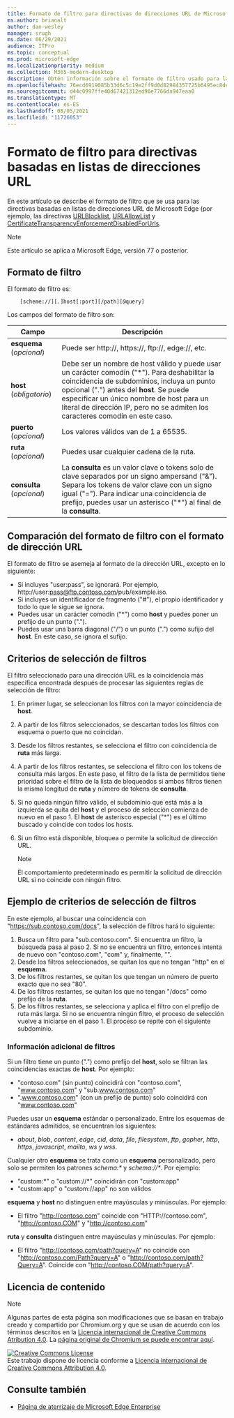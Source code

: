 ```yaml
---
title: Formato de filtro para directivas de direcciones URL de Microsoft Edge
ms.author: brianalt
author: dan-wesley
manager: srugh
ms.date: 06/29/2021
audience: ITPro
ms.topic: conceptual
ms.prod: microsoft-edge
ms.localizationpriority: medium
ms.collection: M365-modern-desktop
description: Obtén información sobre el formato de filtro usado para las directivas URLBlocklist y URLAllowlist de Microsoft Edge.
ms.openlocfilehash: 76ecd6919085b33d6c5c19e2ff9d0d82984357725b6495ec8dedf19a00489eab
ms.sourcegitcommit: d44c0997ffe40d67421312ed96e7766da947eaa0
ms.translationtype: MT
ms.contentlocale: es-ES
ms.lasthandoff: 08/05/2021
ms.locfileid: "11726053"
---
```

# <a name="filter-format-for-url-list-based-policies"></a>Formato de filtro para directivas basadas en listas de direcciones URL

En este artículo se describe el formato de filtro que se usa para las directivas basadas en listas de direcciones URL de Microsoft Edge (por ejemplo, las directivas [URLBlocklist](microsoft-edge-policies.md#urlblocklist), [URLAllowList](microsoft-edge-policies.md#urlallowlist) y [CertificateTransparencyEnforcementDisabledForUrls](microsoft-edge-policies.md#certificatetransparencyenforcementdisabledforurls).

> [!NOTE]
> Este artículo se aplica a Microsoft Edge, versión 77 o posterior.

## <a name="the-filter-format"></a>Formato de filtro

El formato de filtro es:

```
    [scheme://][.]host[:port][/path][@query]
```

Los campos del formato de filtro son:

| Campo | Descripción |
| --- | --- |
| **esquema** (*opcional*) | Puede ser http://, https://, ftp://, edge://, etc. |
| **host** (*obligatorio*) | Debe ser un nombre de host válido y puede usar un carácter comodín ("\*"). Para deshabilitar la coincidencia de subdominios, incluya un punto opcional (".") antes del **host**. Se puede especificar un único nombre de host para un literal de dirección IP, pero no se admiten los caracteres comodín en este caso. |
| **puerto** (*opcional*) | Los valores válidos van de 1 a 65535. |
| **ruta** (*opcional*) | Puedes usar cualquier cadena de la ruta. |
| **consulta** (*opcional*) | La **consulta** es un valor clave o tokens solo de clave separados por un signo ampersand ("&"). Separa los tokens de valor clave con un signo igual ("="). Para indicar una coincidencia de prefijo, puedes usar un asterisco ("\*") al final de la **consulta**. |

## <a name="comparing-the-filter-format-to-the-url-format"></a>Comparación del formato de filtro con el formato de dirección URL

El formato de filtro se asemeja al formato de la dirección URL, excepto en lo siguiente:

- Si incluyes "user:pass", se ignorará. Por ejemplo, http://user:pass@ftp.contoso.com/pub/example.iso.
- Si incluyes un identificador de fragmento ("#"), el propio identificador y todo lo que le sigue se ignora.
- Puedes usar un carácter comodín ("*") como **host** y puedes poner un prefijo de un punto (".").
- Puedes usar una barra diagonal ("/") o un punto (".") como sufijo del **host**. En este caso, se ignora el sufijo.

## <a name="filter-selection-criteria"></a>Criterios de selección de filtros

El filtro seleccionado para una dirección URL es la coincidencia más específica encontrada después de procesar las siguientes reglas de selección de filtro:

1. En primer lugar, se seleccionan los filtros con la mayor coincidencia de **host**.
2. A partir de los filtros seleccionados, se descartan todos los filtros con esquema o puerto que no coincidan.
3. Desde los filtros restantes, se selecciona el filtro con coincidencia de **ruta** más larga.
4. A partir de los filtros restantes, se selecciona el filtro con los tokens de consulta más largos. En este paso, el filtro de la lista de permitidos tiene prioridad sobre el filtro de la lista de bloqueados si ambos filtros tienen la misma longitud de **ruta** y número de tokens de **consulta**.
5. Si no queda ningún filtro válido, el subdominio que está más a la izquierda se quita del **host** y el proceso de selección comienza de nuevo en el paso 1. El **host** de asterisco especial ("*") es el último buscado y coincide con todos los hosts.
6. Si un filtro está disponible, bloquea o permite la solicitud de dirección URL.

   >[!NOTE]
   >El comportamiento predeterminado es permitir la solicitud de dirección URL si no coincide con ningún filtro.

## <a name="example-filter-selection-criteria"></a>Ejemplo de criterios de selección de filtros

En este ejemplo, al buscar una coincidencia con "https://sub.contoso.com/docs", la selección de filtros hará lo siguiente:

1. Busca un filtro para "sub.contoso.com". Si encuentra un filtro, la búsqueda pasa al paso 2. Si no se encuentra un filtro, entonces intenta de nuevo con "contoso.com", "com" y, finalmente, "".
2. Desde los filtros seleccionados, se quitan los que no tengan "http" en el **esquema**.
3. De los filtros restantes, se quitan los que tengan un número de puerto exacto que no sea "80".
4. De los filtros restantes, se quitan los que no tengan "/docs" como prefijo de la **ruta**.
5. De los filtros restantes, se selecciona y aplica el filtro con el prefijo de ruta más larga. Si no se encuentra ningún filtro, el proceso de selección vuelve a iniciarse en el paso 1. El proceso se repite con el siguiente subdominio.

### <a name="additional-filter-information"></a>Información adicional de filtros

Si un filtro tiene un punto (".") como prefijo del **host**, solo se filtran las coincidencias exactas de **host**. Por ejemplo:

- "contoso.com" (sin punto) coincidirá con "contoso.com", "www.contoso.com" y "sub.www.contoso.com"
- ".www.contoso.com" (con un prefijo de punto) solo coincidirá con "www.contoso.com"

Puedes usar un **esquema** estándar o personalizado. Entre los esquemas de estándares admitidos, se encuentran los siguientes:

- _about_, _blob_, _content_, _edge_, _cid_, _data_, _file_, _filesystem_, _ftp_, _gopher_, _http_, _https_, _javascript_, _mailto_, _ws_ y _wss_.

Cualquier otro **esquema** se trata como un **esquema** personalizado, pero solo se permiten los patrones _schema:*_ y _schema://*_. Por ejemplo:

- "custom:\*" o "custom://\*" coincidirán con "custom:app"
- "custom:app" o "custom://app" no son válidos

**esquema** y **host** no distinguen entre mayúsculas y minúsculas. Por ejemplo:

- El filtro "http://contoso.com" coincide con "HTTP://contoso.com", "http://contoso.COM" y "http://contoso.com"

**ruta** y **consulta** distinguen entre mayúsculas y minúsculas. Por ejemplo:

- El filtro "http://contoso.com/path?query=A" no coincide con "http://contoso.com/Path?query=A" o "http://contoso.com/path?Query=A". Coincide con "http://contoso.COM/path?query=A".

## <a name="content-license"></a>Licencia de contenido

> [!NOTE]
> Algunas partes de esta página son modificaciones que se basan en trabajo creado y compartido por Chromium.org y que se usan de acuerdo con los términos descritos en la [Licencia internacional de Creative Commons Atribution 4.0](http://creativecommons.org/licenses/by/4.0/). La [página original de Chromium se puede encontrar aquí](https://www.chromium.org/administrators/url-blacklist-filter-format).
  
<a rel="license" href="http://creativecommons.org/licenses/by/4.0/"><img alt="Creative Commons License" style="border-width:0" src="https://i.creativecommons.org/l/by/4.0/88x31.png" /></a><br />Este trabajo dispone de licencia conforme a <a rel="license" href="http://creativecommons.org/licenses/by/4.0/">Licencia internacional de Creative Commons Attribution 4.0</a>.

## <a name="see-also"></a>Consulte también

- [Página de aterrizaje de Microsoft Edge Enterprise](https://aka.ms/EdgeEnterprise)
